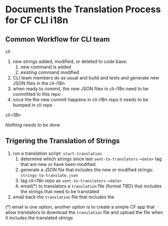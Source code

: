 # Documents the Translation Process for CF CLI i18n

## Common Workflow for CLI team

*cli*

1. new strings added, modified, or deleted to code base:
    1. new command is added 
    1. existing command modified
1. CLI team members do as usual and build and tests and generate new JSON files in the cli-i18n
1. when ready to commit, the new JSON files in cli-i18n need to be committed to this repo
1. once the the new commit happens in cli-i18n repo it needs to be bumped in cli repo

*cli-i18n*

_Nothing needs to be done_

## Trigering the Translation of Strings

1. run a translation script: `start-translation`
    1. determine which strings since last `sent-to-translators-<date>` tag that are new or have been modified
    1. generate a JSON file that includes the new or modified strings: `strings-to-translate.json`
    1. tag cli-i18n repo as `sent-to-translators-<date>`
    1. email(*) to translators a `translation` file (format TBD) that includes the strings that need to be transtated
1. email back the `translation` file that includes the 

(*) email is one option, another option is to create a simple CF app that allow translators to download the `translation` file and upload the file when it includes the translated strings
